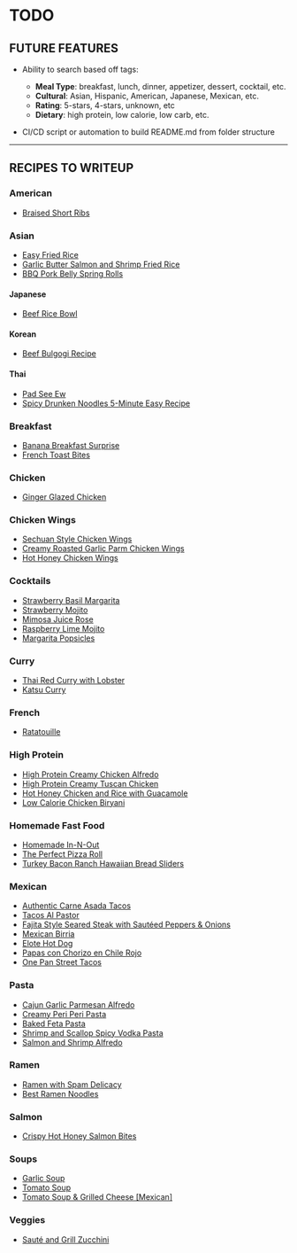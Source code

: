 # TODO
## FUTURE FEATURES
- Ability to search based off tags:
    - **Meal Type**: breakfast, lunch, dinner, appetizer, dessert, cocktail, etc.
    - **Cultural**: Asian, Hispanic, American, Japanese, Mexican, etc.
    - **Rating**: 5-stars, 4-stars, unknown, etc
    - **Dietary**: high protein, low calorie, low carb, etc.

- CI/CD script or automation to build README.md from folder structure

---

## RECIPES TO WRITEUP
### American
- [Braised Short Ribs](https://www.tiktok.com/@tinekeyounger/video/7294821107939691822?is_from_webapp=1&sender_device=pc&web_id=7301491565532268062)

### Asian
- [Easy Fried Rice](https://www.instagram.com/reel/CjmIbM-ssFF/?igshid=MDE2OWE1N2Q%3D&fbclid=IwAR3vccWMNMJjNRgGS6biPJcqpSNgJAbGdS3OSH6pC3ArFZwYvmtNmoyOY1U)
- [Garlic Butter Salmon and Shrimp Fried Rice](https://www.instagram.com/reel/CgIXuaRgPFa/?igshid=YmMyMTA2M2Y%3D&fbclid=IwAR1sZed6m3Q19t4uLOJ7983OojXF46DUd6h6Oon8b9Wng0PZMDsOA50zUaU)
- [BBQ Pork Belly Spring Rolls](https://www.instagram.com/reel/Cb0ywFGF8RM/?igshid=YmMyMTA2M2Y%3D&fbclid=IwAR0wvTHO6aSLmIamL2LYaqYmo8Tkqe_V9US-6sTByssmwZTrL16p3TcLcWY)

#### Japanese
- [Beef Rice Bowl](https://www.facebook.com/reel/1268773623729638)

#### Korean
- [Beef Bulgogi Recipe](https://www.instagram.com/reel/Cj6w8vzu334/?igshid=MDE2OWE1N2Q%3D&fbclid=IwAR3yRA0JHMi4gn_C4_qPh2MY5fxWRPrZ_iLkxp6BxzL2cm07rGcWYfUIhnU)

#### Thai
- [Pad See Ew](https://www.facebook.com/reel/562097902220554)
- [Spicy Drunken Noodles 5-Minute Easy Recipe](https://www.instagram.com/reel/CgnlrvHjoFl/?igshid=YmMyMTA2M2Y%3D&fbclid=IwAR3nbp4b0F6Hx-II3V23hzNNfzqYRkGgNVpWNglmaPOSkK_A3tPIMwz0fXU)

### Breakfast
- [Banana Breakfast Surprise](https://www.facebook.com/reel/1534036717354461)
- [French Toast Bites](https://www.facebook.com/reel/3147338025564113)

### Chicken
- [Ginger Glazed Chicken](https://www.facebook.com/reel/158887443706568)

### Chicken Wings
- [Sechuan Style Chicken Wings](https://www.instagram.com/reel/CdDS8-0AMpH/?igshid=YmMyMTA2M2Y%3D&fbclid=IwAR3Za6lDt151a_5ATjh7WbXngku7qEQkQmHnI8_zuwK33FsrOWmhkj_cEyw)
- [Creamy Roasted Garlic Parm Chicken Wings](https://www.instagram.com/reel/CZ7ZOxWAUts/?igshid=YmMyMTA2M2Y%3D&fbclid=IwAR2rjZlepizuM_XzY5wCY56k5_Sh4cAMQQyTH1g1CkLvEDO85G2GEViXUyc)
- [Hot Honey Chicken Wings](https://www.instagram.com/reel/CljJ6L6NzTG/?igshid=Nzg3NjI1NGI%3D&fbclid=IwAR3r9FCbbLI9GB_ui_3a3vAQ8_ircAWQPAYHOGF9fDw4SRi6Mvegy7ELlg0)

### Cocktails
- [Strawberry Basil Margarita](https://www.facebook.com/reel/217254747554243)
- [Strawberry Mojito](https://www.instagram.com/reel/Cp0OSvstnSd/?fbclid=IwAR2qc4U9Mcnb6FOJscg12esNeKPw3EiEAsFAalbi9jMcP8CZTMeLr5-w2qM)
- [Mimosa Juice Rose](https://www.instagram.com/reel/Cqfto_sujJ0/?fbclid=IwAR1A9CJeKG2OG-gTqtf6wAlhH8ECcKmywwquTb7aeyqhJ7qVG-VFa1CLnds)
- [Raspberry Lime Mojito](https://www.instagram.com/reel/CqdCwIJr1_3/?fbclid=IwAR1HOeT8wgy5d_4tPgmhRDL4HlH_nIz-eQCndgoroahVM5s1q7KPfiHWw24)
- [Margarita Popsicles](https://www.instagram.com/reel/CeMDxXVpfHD/?igshid=YmMyMTA2M2Y%3D&fbclid=IwAR3k9DrtcgoNnY5gPAQXPoM57StyPpO2dH_E-SJUnI9OjuRu2GjhC2__rNM)

### Curry
- [Thai Red Curry with Lobster](https://www.instagram.com/reel/CrPZYThPlnu/?igshid=MzRlODBiNWFlZA%3D%3D&fbclid=IwAR0n1gYlWv90QRE_K4_i5fjVZuQgd4FYclZ9lK7ehli0qjFG6O_Ghfsv0hI)
- [Katsu Curry](https://www.instagram.com/reel/Cqv3cntsObP/?igshid=MzRlODBiNWFlZA%3D%3D&fbclid=IwAR3yLbjat_Zfv0V0yhulymla6MRpSFiuylY0X_REcSTP4e9_3xZ_b8P6Fjc)

### French
- [Ratatouille](https://www.instagram.com/reel/CoaGrNuuROw/?igshid=Zjc2ZTc4Nzk%3D&fbclid=IwAR1wf5SyvtSqetC7ZXPLKD6Awu06v-12MPog7A_SQXqc3DBoilqchaSqK2M)

### High Protein
- [High Protein Creamy Chicken Alfredo](https://www.instagram.com/p/CtroXUsO4Wn/?igshid=MzRlODBiNWFlZA%3D%3D&fbclid=IwAR0v9-MeadW88HCD2o-IEpwa1nFz2fRrJrvztaPodk7NN16hlIK6A5JW7g8&img_index=1)
- [High Protein Creamy Tuscan Chicken](https://www.instagram.com/p/CtroXUsO4Wn/?igshid=MzRlODBiNWFlZA%3D%3D&fbclid=IwAR0v9-MeadW88HCD2o-IEpwa1nFz2fRrJrvztaPodk7NN16hlIK6A5JW7g8&img_index=2)
- [Hot Honey Chicken and Rice with Guacamole](https://www.instagram.com/reel/CjQoyBmjqc4/?igshid=MDVlOGU2MWU%3D&fbclid=IwAR2TwxAvhjIb6a205tFGf0LBSQWx8Rd-jnE8ZCY2rCBypXEynGIlbImbzVs)
- [Low Calorie Chicken Biryani](https://www.instagram.com/reel/CiVcjOBDm3f/?igshid=MDE2OWE1N2Q%3D&fbclid=IwAR0eAWjYkIbYpFd8RY-9xKRLsoi2LzxapzgSUr6Ei9a9TyXBidFhOFK-h6Y)

### Homemade Fast Food
- [Homemade In-N-Out](https://www.facebook.com/reel/3537121033205960)
- [The Perfect Pizza Roll](https://www.instagram.com/reel/Cu96UYNLkk7/?fbclid=IwAR2fDNqEXOVGB5BSW9rN3-WN4NmlYQOolrlqh1gPBQ_8ScoJRX9q3FEuaTQ)
- [Turkey Bacon Ranch Hawaiian Bread Sliders](https://www.instagram.com/reel/ClBxwvJAEJu/?igshid=MDVlOGU2MWU%3D&fbclid=IwAR0pLHxx0F8Ldp4keapkWiK5MDK7x0D_YGxSNBmnocSYFtHVFujbzDp2Xkc)

### Mexican
- [Authentic Carne Asada Tacos](https://www.facebook.com/reel/3438226636430243)
- [Tacos Al Pastor](https://www.instagram.com/reel/Cs9vUi1JPYR/?fbclid=IwAR3t9hVKHGIrh5Hdd1WxqU6MUj4HWHyxMz4VdySlzLHCmVzcuT6zSCp6sxE)
- [Fajita Style Seared Steak with Sautéed Peppers & Onions](https://www.facebook.com/reel/333330175732641)
- [Mexican Birria](https://www.instagram.com/reel/Ctut76yppmz/?igshid=MzRlODBiNWFlZA%3D%3D&fbclid=IwAR1bpeJWfpmMixi3RrirgLFoF78PpUAOU9dB1MeluMN9g4YF9n7EEvNjObo)
- [Elote Hot Dog](https://www.instagram.com/reel/CqdRE_zDekr/?fbclid=IwAR37dbp3Zl61N91CYz9EQ5ad3HvvfMYBCCOnbweWJ9ZRERr4KtTmS6k_MSY)
- [Papas con Chorizo en Chile Rojo](https://www.instagram.com/reel/CtfWDclvwdA/?fbclid=IwAR10KqXx_V6RVaz8P5VN0YpC4Ep6cuaIdV25GRTEyuVlguK8gn-YkCjDXvc)
- [One Pan Street Tacos](https://www.facebook.com/reel/1973009189703952)

### Pasta
- [Cajun Garlic Parmesan Alfredo](https://www.instagram.com/p/Ctt5QT-Ifym/?fbclid=IwAR1SqCFwGnYxBmr0_t6QbemVElOTV2vLLOcBNghbGSVvXWoYMfDkHxgF6KY&img_index=1)
- [Creamy Peri Peri Pasta](https://www.instagram.com/p/Ctt5QT-Ifym/?fbclid=IwAR1SqCFwGnYxBmr0_t6QbemVElOTV2vLLOcBNghbGSVvXWoYMfDkHxgF6KY&img_index=3)
- [Baked Feta Pasta](https://www.facebook.com/reel/704246084441965)
- [Shrimp and Scallop Spicy Vodka Pasta](https://www.instagram.com/reel/CjEhWiQpWsC/?igshid=MDE2OWE1N2Q%3D&fbclid=IwAR0BRVp1SpRz2TYodt7lpC6mdOoQ08BckN0SeXB1Z5Hvdoc6zYoCdXLw44w)
- [Salmon and Shrimp Alfredo](https://www.instagram.com/reel/Cc00Bq2l_xQ/?igshid=YmMyMTA2M2Y%3D&fbclid=IwAR24Gg0EvIVKjBzs1qJN16WGZFIfkcUl6SvVzskaMuW4uQTJ6xXi8F6dTNw)

### Ramen
- [Ramen with Spam Delicacy](https://www.instagram.com/reel/Cwp0XkpujTi/?fbclid=IwAR3PXjUlLWX1gaCM6IpLdeV_r1-e9p-LKDo5-dAo7Hpim0Y_t6CjLwf1C5M)
- [Best Ramen Noodles](https://www.tiktok.com/@sanju.tv_/video/7273882337459391786?_r=1&_t=8fQfLBZ9SEF)

### Salmon
- [Crispy Hot Honey Salmon Bites](https://www.instagram.com/reel/CrTkE0nATGs/?igshid=MzRlODBiNWFlZA%3D%3D&fbclid=IwAR21RAVVbbIFVsNPFTCRFTVOJlSHthJefQOjucYw0e0a6wQGBImjNH2r1hU)

### Soups
- [Garlic Soup](https://www.tiktok.com/@thechefziad/video/7278034925897403681?_r=1&_t=8foMl17yvbX)
- [Tomato Soup](https://www.instagram.com/p/Ct9ZMheIbgD/?fbclid=IwAR2nwenZE6UlBpMVivEy9kXTI9je53QATc2C5bxSzXVqDEOC3WVDosEMfvE&img_index=3)
- [Tomato Soup & Grilled Cheese [Mexican]](https://www.instagram.com/reel/Cst80s2u-5D/?fbclid=IwAR2pNujgMXGe_5iTzH7mMZhxiNMGpYNkh7OHQXs4pmM3X0IO6UQKIgqit1g)

### Veggies
- [Sauté and Grill Zucchini](https://www.tiktok.com/@thechefsmartypants/video/7278739851418045739?_r=1&_t=8foMvZnUkxi)

